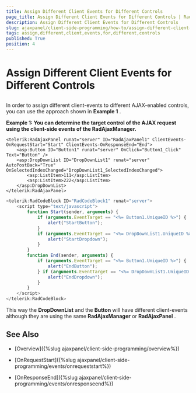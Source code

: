 ```yaml
---
title: Assign Different Client Events for Different Controls
page_title: Assign Different Client Events for Different Controls | RadAjax for ASP.NET AJAX Documentation
description: Assign Different Client Events for Different Controls
slug: ajaxpanel/client-side-programming/how-to/assign-different-client-events-for-different-controls
tags: assign,different,client,events,for,different,controls
published: True
position: 4
---
```


# Assign Different Client Events for Different Controls



## 

In order to assign different client-events to different AJAX-enabled controls, you can use the approach shown in **Example 1** .

**Example 1: You can determine the target control of the AJAX request using the client-side events of the RadAjaxManager.**

````ASP.NET
<telerik:RadAjaxPanel runat="server" ID="RadAjaxPanel1" ClientEvents-OnRequestStart="Start" ClientEvents-OnResponseEnd="End">
	<asp:Button ID="Button1" runat="server" OnClick="Button1_Click" Text="Button" />
	<asp:DropDownList ID="DropDownList1" runat="server" AutoPostBack="True" OnSelectedIndexChanged="DropDownList1_SelectedIndexChanged">
		<asp:ListItem>111</asp:ListItem>
		<asp:ListItem>222</asp:ListItem>
	</asp:DropDownList>
</telerik:RadAjaxPanel>
````



````JavaScript
<telerik:RadCodeBlock ID="RadCodeBlock1" runat="server">
	<script type="text/javascript">
		function Start(sender, arguments) {
			if (arguments.EventTarget == "<%= Button1.UniqueID %>") {
				alert("StartButton");
			}
			if (arguments.EventTarget == "<%= DropDownList1.UniqueID %>") {
				alert("StartDropdown");
			}
		}
		function End(sender, arguments) {
			if (arguments.EventTarget == "<%= Button1.UniqueID %>") {
    			alert("EndButton");
    		} if (arguments.EventTarget == "<%= DropDownList1.UniqueID %>") {
    			alert("EndDropdown");
    		}
    	}
	</script>
</telerik:RadCodeBlock>
````



This way the **DropDownList** and the **Button** will have different client-events although they are using the same **RadAjaxManager** or **RadAjaxPanel** .

## See Also

 * [Overview]({%slug ajaxpanel/client-side-programming/overview%})

 * [OnRequestStart]({%slug ajaxpanel/client-side-programming/events/onrequeststart%})

 * [OnResponseEnd]({%slug ajaxpanel/client-side-programming/events/onresponseend%})
